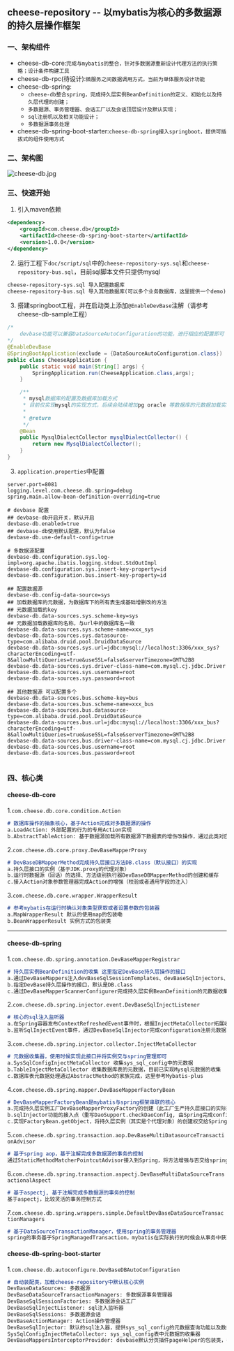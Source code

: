 ## cheese-repository -- 以mybatis为核心的多数据源的持久层操作框架

### 一、架构组件
- cheese-db-core:`完成与mybatis的整合，针对多数据源重新设计代理方法的执行策略；设计条件构建工具`
- cheese-db-rpc(待设计):`微服务之间数据调用方式，当前为单体服务设计功能`
- cheese-db-spring:
    - `cheese-db整合spring，完成持久层实例BeanDefinition的定义、初始化以及持久层代理的创建；`
    - `多数据源、事务管理器、会话工厂以及会话顶层设计及默认实现；`
    - `sql注册机以及相关功能设计；`
    - `多数据源事务处理`
- cheese-db-spring-boot-starter:`cheese-db-spring接入springboot，提供可插拔式的组件使用方式`

### 二、架构图
![cheese-db.jpg](https://www.showdoc.com.cn/server/api/attachment/visitFile?sign=f1ed8a078a7e2072f8a2db74734fa32b "[cheese-db.jpg")


### 三、快速开始
1. 引入maven依赖
```xml
<dependency>
    <groupId>com.cheese.db</groupId>
    <artifactId>cheese-db-spring-boot-starter</artifactId>
    <version>1.0.0</version>
</dependency>
```
2. 运行工程下`doc/script/sql`中的`cheese-repository-sys.sql`和`cheese-repository-bus.sql`，目前sql脚本文件只提供mysql
```markdown
cheese-repository-sys.sql 导入配置数据库
cheese-repository-bus.sql 导入其他数据库(可以多个业务数据库，这里提供一个demo)

```

3. 搭建springboot工程，并在启动类上添加`@EnableDevBase`注解（请参考cheese-db-sample工程）
```java
/*
	devbase功能可以兼容DataSourceAutoConfiguration的功能，进行相应的配置即可
*/
@EnableDevBase
@SpringBootApplication(exclude = {DataSourceAutoConfiguration.class})
public class CheeseApplication {
    public static void main(String[] args) {
        SpringApplication.run(CheeseApplication.class,args);
    }

    /**
     * mysql数据库的配置及数据库加载方式
     * 目前仅实现mysql的实现方式，后续会陆续增加pg oracle 等数据库的元数据加载实现
     * 
     * @return
     */
    @Bean
    public MysqlDialectCollector mysqlDialectCollector() {
        return new MysqlDialectCollector();
    }
}
```
3. `application.properties`中配置
```properties
server.port=8081
logging.level.com.cheese.db.spring=debug
spring.main.allow-bean-definition-overriding=true

# devbase 配置
## devbase-db开启开关，默认开启
devbase-db.enabled=true
## devbase-db使用默认配置，默认为false
devbase-db.use-default-config=true

# 多数据源配置
devbase-db.configuration.sys.log-impl=org.apache.ibatis.logging.stdout.StdOutImpl
devbase-db.configuration.sys.insert-key-property=id
devbase-db.configuration.bus.insert-key-property=id

## 配置数据源
devbase-db.config-data-source=sys
## 加载数据库的元数据，为数据库下的所有表生成基础增删改的方法
## 元数据加载的key
devbase-db.data-sources.sys.scheme-key=sys
## 元数据加载数据库的名称，与url中的数据库名一致
devbase-db.data-sources.sys.scheme-name=xxx_sys
devbase-db.data-sources.sys.datasource-type=com.alibaba.druid.pool.DruidDataSource
devbase-db.data-sources.sys.url=jdbc:mysql://localhost:3306/xxx_sys?characterEncoding=utf-8&allowMultiQueries=true&useSSL=false&serverTimezone=GMT%2B8
devbase-db.data-sources.sys.driver-class-name=com.mysql.cj.jdbc.Driver
devbase-db.data-sources.sys.username=root
devbase-db.data-sources.sys.password=root

## 其他数据源 可以配置多个 
devbase-db.data-sources.bus.scheme-key=bus
devbase-db.data-sources.bus.scheme-name=xxx_bus
devbase-db.data-sources.bus.datasource-type=com.alibaba.druid.pool.DruidDataSource
devbase-db.data-sources.bus.url=jdbc:mysql://localhost:3306/xxx_bus?characterEncoding=utf-8&allowMultiQueries=true&useSSL=false&serverTimezone=GMT%2B8
devbase-db.data-sources.bus.driver-class-name=com.mysql.cj.jdbc.Driver
devbase-db.data-sources.bus.username=root
devbase-db.data-sources.bus.password=root


```

### 四、核心类

#### cheese-db-core
1.`com.cheese.db.core.condition.Action`
```markdown
# 数据库操作的抽象核心，基于Action完成对多数据源的操作
a.LoadAction: 外部配置的行为的专用Action实现
b.AbstractTableAction: 基于数据源加载所有数据源下数据表的增伤改操作，通过此类对应子类实现

```

2.`com.cheese.db.core.proxy.DevBaseMapperProxy`
```markdown
# DevBaseDBMapperMethod完成持久层接口方法DB.class（默认接口）的实现
a.持久层接口的实例（基于JDK.proxy的代理对象）
b.运行时数据源（回话）的选择、方法级别执行器DevBaseDBMapperMethod的创建和缓存
c.接入Action对象参数管理器完成Action的增强（校验或者通用字段的注入）
```

3.`com.cheese.db.core.wrapper.WrapperResult`
```markdown
# 参考mybatis在运行时确认对象类型获取或者设置参数的包装器
a.MapWrapperResult 默认的使用map的包装嘞
b.BeanWrapperResult 实例方式的包装类
```
<hr/>

#### cheese-db-spring

1.`com.cheese.db.spring.annotation.DevBaseMapperRegistrar`
```markdown
# 持久层实例BeanDefinition的收集 这里指定DevBase持久层操作的接口
a.通过DevBaseMappers注入devBaseSqlSessionTemplates、devBaseSqlInjectors、devBaseActionManager实例的名称
b.指定DevBase持久层操作的接口，默认是DB.class
c.通过DevBaseMapperScannerConfigurer完成持久层实例BeanDefinition的元数据收集与注册

```

2.`com.cheese.db.spring.injector.event.DevBaseSqlInjectListener`
```markdown
# 核心的sql注入监听器
a.在Spring容器发布ContextRefreshedEvent事件时，根据InjectMetaCollector拓展收集需要注册的配置以及数据库表的操作
b.监听SqlInjectEvent事件，通过DevBaseSqlInjector完成configuration注册元数据的Statement的操作

```

3.`com.cheese.db.spring.injector.collector.InjectMetaCollector`
```markdown
# 元数据收集器，使用时候实现此接口并将实例交与spring管理即可
a.SysSqlConfigInjectMetaCollector 收集sys_sql_config中的元数据
b.TableInjectMetaCollector 收集数据库表的元数据，目前已实现Mysql元数据的收集
c.数据库表元数据处理通过AbstractMethod的家族完成，这里参考Mybatis-plus

```

4.`com.cheese.db.spring.mapper.DevBaseMapperFactoryBean`
```markdown
# DevBaseMapperFactoryBean是mybatis与spring框架串联的核心
a.完成持久层实例工厂DevBaseMapperProxyFactory的创建（此工厂生产持久层接口的实际执行对象，）
b.sqlInjector功能的接入点（重写DaoSupport.checkDaoConfig, 由Spring完成configuration注册元数据的Statement的操作，元数据这里指sql_config的获取方式、scheme元数据的获取方式）
c.实现FactoryBean.getObject，将持久层实例（其实是个代理对象）的创建权交给Spring管理

```

5.`com.cheese.db.spring.transaction.aop.DevBaseMultiDatasourceTransactionAdvisor`
```markdown
# 基于spring aop，基于注解完成多数据源的事务的控制
通过StaticMethodMatcherPointcutAdvisor接入到Spring，将方法增强与否交给spring判断

```

6.`com.cheese.db.spring.transaction.aspectj.DevBaseMultiDataSourceTransactionalAspect`
```markdown
# 基于aspectj, 基于注解完成多数据源的事务的控制
基于aspectj，比较灵活的事务控制方式

```

7.`com.cheese.db.spring.wrappers.simple.DefaultDevBaseDataSourceTransactionManagers`
```markdown
# 基于DataSourceTransactionManager，使用spring的事务管理器 
spring的事务基于SpringManagedTransaction，mybatis在实际执行的时候会从事务中获取connection, 如果开启了事务connection是储存在TransactionSynchronizationManager中，用的是ThreadLocal

```

#### cheese-db-spring-boot-starter

1.`com.cheese.db.autoconfigure.DevBaseDBAutoConfiguration`
```markdown
# 自动装配类，加载cheese-repository中默认核心实例
DevBaseDataSources: 多数据源
DevBaseDataSourceTransactionManagers: 多数据源事务管理器
DevBaseSqlSessionFactories: 多数据源会话工厂
DevBaseSqlInjectListener: sql注入监听器
DevBaseSqlSessions: 多数据源会话
DevBaseActionManager: Action操作管理器
DevBaseSqlInjector: 默认的sql注入器，提供sys_sql_config的元数据查询功能以及数据库元数据查询功能
SysSqlConfigInjectMetaCollector: sys_sql_config表中元数据的收集器
DevBaseMappersInterceptorProvider: devbase默认分页插件pageHelper的包装类，考虑到考虑devBase和其他持久层框架共同时的隔离处理

```